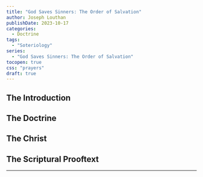 ```yaml
---
title: "God Saves Sinners: The Order of Salvation"
author: Joseph Louthan
publishDate: 2023-10-17
categories:
  - Doctrine
tags:
  - "Soteriology"
series:
  - "God Saves Sinners: The Order of Salvation"
tocopen: true
css: "prayers"
draft: true
---
```

## The Introduction

## The Doctrine

## The Christ

## The Scriptural Prooftext

---

